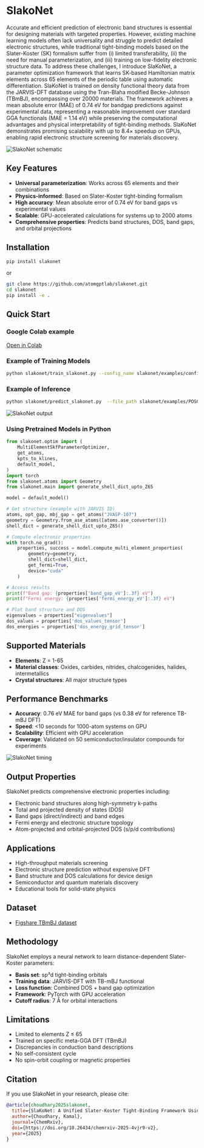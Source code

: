 # SlakoNet

Accurate and efficient prediction of electronic band structures is essential for designing materials with targeted properties. However, existing machine learning models often lack universality and struggle to predict detailed electronic structures, while traditional tight-binding models based on the Slater-Koster (SK) formalism suffer from (i) limited transferability, (ii) the need for manual parameterization, and (iii) training on low-fidelity electronic structure data. To address these challenges, I introduce SlaKoNet, a parameter optimization framework that learns SK-based Hamiltonian matrix elements across 65 elements of the periodic table using automatic differentiation. SlaKoNet is trained on density functional theory data from the JARVIS-DFT database using the Tran-Blaha modified Becke-Johnson (TBmBJ), encompassing over 20000 materials. The framework achieves a mean absolute error (MAE) of 0.74 eV for bandgap predictions against experimental data, representing a reasonable improvement over standard GGA functionals (MAE = 1.14 eV) while preserving the computational advantages and physical interpretability of tight-binding methods. SlaKoNet demonstrates promising scalability with up to 8.4× speedup on GPUs, enabling rapid electronic structure screening for materials discovery.


![SlakoNet schematic](https://github.com/atomgptlab/slakonet/blob/main/slakonet/examples/sk_schematic.png)

## Key Features

- **Universal parameterization**: Works across 65 elements and their combinations
- **Physics-informed**: Based on Slater-Koster tight-binding formalism
- **High accuracy**: Mean absolute error of 0.74 eV for band gaps vs experimental values
- **Scalable**: GPU-accelerated calculations for systems up to 2000 atoms
- **Comprehensive properties**: Predicts band structures, DOS, band gaps, and orbital projections

## Installation


```bash
pip install slakonet
```

or

```bash
git clone https://github.com/atomgptlab/slakonet.git
cd slakonet
pip install -e .
```

## Quick Start

### Google Colab example

[Open in Colab](https://colab.research.google.com/github/knc6/jarvis-tools-notebooks/blob/master/jarvis-tools-notebooks/slakonet_example.ipynb)

### Example of Training Models

```bash
python slakonet/train_slakonet.py --config_name slakonet/examples/config_example.json
```

### Example of Inference

```bash
python slakonet/predict_slakonet.py  --file_path slakonet/examples/POSCAR-JVASP-107.vasp
```

![SlakoNet output](https://github.com/atomgptlab/slakonet/blob/main/slakonet/examples/slakonet_bands_dos.png)

### Using Pretrained Models in Python

```python
from slakonet.optim import (
    MultiElementSkfParameterOptimizer,
    get_atoms,
    kpts_to_klines,
    default_model,
)
import torch
from slakonet.atoms import Geometry
from slakonet.main import generate_shell_dict_upto_Z65

model = default_model()

# Get structure (example with JARVIS ID)
atoms, opt_gap, mbj_gap = get_atoms("JVASP-107")  
geometry = Geometry.from_ase_atoms([atoms.ase_converter()])
shell_dict = generate_shell_dict_upto_Z65()

# Compute electronic properties
with torch.no_grad():
    properties, success = model.compute_multi_element_properties(
        geometry=geometry,
        shell_dict=shell_dict,
        get_fermi=True,
        device="cuda"
    )

# Access results
print(f"Band gap: {properties['band_gap_eV']:.3f} eV")
print(f"Fermi energy: {properties['fermi_energy_eV']:.3f} eV")

# Plot band structure and DOS
eigenvalues = properties["eigenvalues"]
dos_values = properties['dos_values_tensor']
dos_energies = properties['dos_energy_grid_tensor']
```

## Supported Materials

- **Elements**: Z = 1-65
- **Material classes**: Oxides, carbides, nitrides, chalcogenides, halides, intermetallics
- **Crystal structures**: All major structure types 

## Performance Benchmarks

- **Accuracy**: 0.76 eV MAE for band gaps (vs 0.38 eV for reference TB-mBJ DFT)
- **Speed**: <10 seconds for 1000-atom systems on GPU
- **Scalability**: Efficient with GPU acceleration
- **Coverage**: Validated on 50 semiconductor/insulator compounds for experiments

![SlakoNet timing](https://github.com/atomgptlab/slakonet/blob/main/slakonet/examples/timing.png)


## Output Properties

SlakoNet predicts comprehensive electronic properties including:

- Electronic band structures along high-symmetry k-paths
- Total and projected density of states (DOS)
- Band gaps (direct/indirect) and band edges
- Fermi energy and electronic structure topology
- Atom-projected and orbital-projected DOS (s/p/d contributions)

## Applications

- High-throughput materials screening
- Electronic structure prediction without expensive DFT
- Band structure and DOS calculations for device design
- Semiconductor and quantum materials discovery
- Educational tools for solid-state physics


## Dataset

- [Figshare TBmBJ dataset](https://figshare.com/projects/JARVIS-DFT_TBmBJ/84020)

## Methodology

SlakoNet employs a neural network to learn distance-dependent Slater-Koster parameters:
- **Basis set**: sp³d tight-binding orbitals
- **Training data**: JARVIS-DFT with TB-mBJ functional
- **Loss function**: Combined DOS + band gap optimization
- **Framework**: PyTorch with GPU acceleration
- **Cutoff radius**: 7 Å for orbital interactions

## Limitations

- Limited to elements Z ≤ 65
- Trained on specific meta-GGA DFT (TBmBJ)
- Discrepancies in conduction band descriptions
- No self-consistent cycle
- No spin-orbit coupling or magnetic properties

## Citation

If you use SlakoNet in your research, please cite:

```bibtex
@article{choudhary2025slakonet,
  title={SlaKoNet: A Unified Slater-Koster Tight-Binding Framework Using Neural Network Infrastructure for the Periodic Table},
  author={Choudhary, Kamal},
  journal={ChemRxiv},
  doi={https://doi.org/10.26434/chemrxiv-2025-4vjr9-v2},
  year={2025}
}
```

